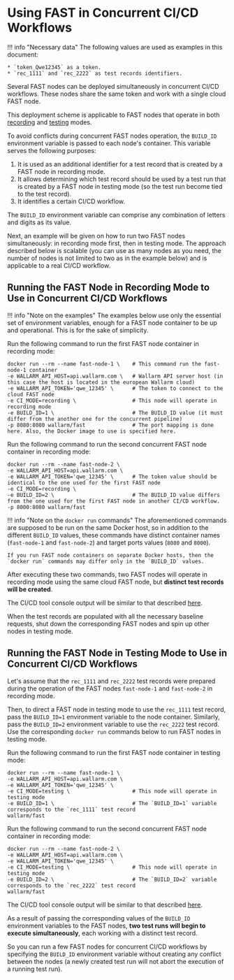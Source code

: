 [doc-ci-recording]:             ci-mode-recording.md
[doc-ci-recording-example]:     ci-mode-recording.md#deployment-of-a-fast-node-in-recording-mode
[doc-ci-testing]:               ci-mode-testing.md
[doc-ci-testing-example]:       ci-mode-testing.md#deployment-of-a-fast-node-in-the-testing-mode

#   Using FAST in Concurrent CI/CD Workflows

!!! info "Necessary data" 
    The following values are used as examples in this document:

    * `token_Qwe12345` as a token.
    * `rec_1111` and `rec_2222` as test records identifiers.

Several FAST nodes can be deployed simultaneously in concurrent CI/CD workflows. These nodes share the same token and work with a single cloud FAST node.

This deployment scheme is applicable to FAST nodes that operate in both [recording][doc-ci-recording] and [testing][doc-ci-testing] modes.

To avoid conflicts during concurrent FAST nodes operation, the `BUILD_ID` environment variable is passed to each node's container. This variable serves the following purposes:
1.  It is used as an additional identifier for a test record that is created by a FAST node in recording mode.
2.  It allows determining which test record should be used by a test run that is created by a FAST node in testing mode (so the test run become tied to the test record). 
3.  It identifies a certain CI/CD workflow.

The `BUILD_ID` environment variable can comprise any combination of letters and digits as its value.

Next, an example will be given on how to run two FAST nodes simultaneously: in recording mode first, then in testing mode. The approach described below is scalable (you can use as many nodes as you need, the number of nodes is not limited to two as in the example below) and is applicable to a real CI/CD workflow.


##  Running the FAST Node in Recording Mode to Use in Concurrent CI/CD Workflows

!!! info "Note on the examples"
    The examples below use only the essential set of environment variables, enough for a FAST node container to be up and operational. This is for the sake of simplicity. 

Run the following command to run the first FAST node container in recording mode:

```
docker run --rm --name fast-node-1 \    # This command run the fast-node-1 container
-e WALLARM_API_HOST=api.wallarm.com \   # Wallarm API server host (in this case the host is located in the european Wallarm cloud)
-e WALLARM_API_TOKEN='qwe_12345' \      # The token to connect to the cloud FAST node
-e CI_MODE=recording \                  # This node will operate in recording mode
-e BUILD_ID=1 \                         # The BUILD_ID value (it must differ from the another one for the concurrent pipeline)
-p 8080:8080 wallarm/fast               # The port mapping is done here. Also, the Docker image to use is specified here.
```

Run the following command to run the second concurrent FAST node container in recording mode:

```
docker run --rm --name fast-node-2 \
-e WALLARM_API_HOST=api.wallarm.com \
-e WALLARM_API_TOKEN='qwe_12345' \      # The token value should be identical to the one used for the first FAST node
-e CI_MODE=recording \
-e BUILD_ID=2 \                         # The BUILD_ID value differs from the one used for the first FAST node in another CI/CD workflow.
-p 8000:8080 wallarm/fast
```

!!! info "Note on the `docker run` commands"
    The aforementioned commands are supposed to be run on the same Docker host, so in addition to the different `BUILD_ID` values, these commands have distinct container names (`fast-node-1` and `fast-node-2`) and target ports values (`8080` and `8000`).
    
    If you run FAST node containers on separate Docker hosts, then the `docker run` commands may differ only in the `BUILD_ID` values.

After executing these two commands, two FAST nodes will operate in recording mode using the same cloud FAST node, but **distinct test records will be created**.

The CI/CD tool console output will be similar to that described [here][doc-ci-recording-example].

When the test records are populated with all the necessary baseline requests, shut down the corresponding FAST nodes and spin up other nodes in testing mode.

##  Running the FAST Node in Testing Mode to Use in Concurrent CI/CD Workflows

Let's assume that the `rec_1111` and `rec_2222` test records were prepared during the operation of the FAST nodes `fast-node-1` and `fast-node-2` in recording mode.  

Then, to direct a FAST node in testing mode to use the `rec_1111` test record, pass the `BUILD_ID=1` environment variable to the node container. Similarly, pass the `BUILD_ID=2` environment variable to use the `rec_2222` test record. Use the corresponding `docker run` commands below to run FAST nodes in testing mode.

Run the following command to run the first FAST node container in testing mode:

```
docker run --rm --name fast-node-1 \
-e WALLARM_API_HOST=api.wallarm.com \
-e WALLARM_API_TOKEN='qwe_12345' \
-e CI_MODE=testing \                    # This node will operate in testing mode
-e BUILD_ID=1 \                         # The `BUILD_ID=1` variable corresponds to the `rec_1111` test record
wallarm/fast
```

Run the following command to run the second concurrent FAST node container in recording mode:

```
docker run --rm --name fast-node-2 \
-e WALLARM_API_HOST=api.wallarm.com \
-e WALLARM_API_TOKEN='qwe_12345' \
-e CI_MODE=testing \                    # This node will operate in testing mode
-e BUILD_ID=2 \                         # The `BUILD_ID=2` variable corresponds to the `rec_2222` test record
wallarm/fast
```

The CI/CD tool console output will be similar to that described [here][doc-ci-testing-example].

As a result of passing the corresponding values of the `BUILD_ID` environment variables to the FAST nodes, **two test runs will begin to execute simultaneously**, each working with a distinct test record.

So you can run a few FAST nodes for concurrent CI/CD workflows by specifying the `BUILD_ID` environment variable without creating any conflict between the nodes (a newly created test run will not abort the execution of a running test run).  